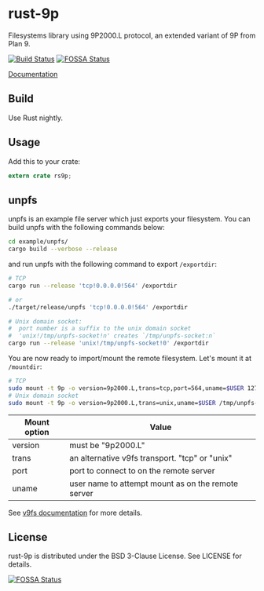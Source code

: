 rust-9p
=====
Filesystems library using 9P2000.L protocol, an extended variant of 9P from Plan 9.

[![Build Status](https://travis-ci.org/pfpacket/rust-9p.svg?branch=master)](https://travis-ci.org/pfpacket/rust-9p)
[![FOSSA Status](https://app.fossa.com/api/projects/git%2Bgithub.com%2Fpfpacket%2Frust-9p.svg?type=shield)](https://app.fossa.com/projects/git%2Bgithub.com%2Fpfpacket%2Frust-9p?ref=badge_shield)

[Documentation](https://pfpacket.github.io/rust-9p/rs9p/index.html)


## Build
Use Rust nightly.


## Usage
Add this to your crate:

```rust
extern crate rs9p;
```


## unpfs
unpfs is an example file server which just exports your filesystem.
You can build unpfs with the following commands below:

```bash
cd example/unpfs/
cargo build --verbose --release
```
and run unpfs with the following command to export `/exportdir`:

```bash
# TCP
cargo run --release 'tcp!0.0.0.0!564' /exportdir

# or
./target/release/unpfs 'tcp!0.0.0.0!564' /exportdir

# Unix domain socket:
#  port number is a suffix to the unix domain socket
#  'unix!/tmp/unpfs-socket!n' creates `/tmp/unpfs-socket:n`
cargo run --release 'unix!/tmp/unpfs-socket!0' /exportdir
```
You are now ready to import/mount the remote filesystem.
Let's mount it at `/mountdir`:

```bash
# TCP
sudo mount -t 9p -o version=9p2000.L,trans=tcp,port=564,uname=$USER 127.0.0.1 /mountdir
# Unix domain socket
sudo mount -t 9p -o version=9p2000.L,trans=unix,uname=$USER /tmp/unpfs-socket:0 /mountdir
```

| Mount option | Value |
|---|---|
| version | must be "9p2000.L" |
| trans | an alternative v9fs transport. "tcp" or "unix" |
| port | port to connect to on the remote server |
| uname | user name to attempt mount as on the remote server |

See [v9fs documentation](https://www.kernel.org/doc/Documentation/filesystems/9p.txt) for more details.


## License
rust-9p is distributed under the BSD 3-Clause License.
See LICENSE for details.


[![FOSSA Status](https://app.fossa.com/api/projects/git%2Bgithub.com%2Fpfpacket%2Frust-9p.svg?type=large)](https://app.fossa.com/projects/git%2Bgithub.com%2Fpfpacket%2Frust-9p?ref=badge_large)